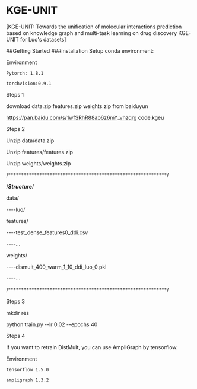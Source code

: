 # KGE-UNIT


[KGE-UNIT: Towards the unification of molecular interactions prediction based on knowledge graph and multi-task learning on drug discovery
KGE-UNIT for Luo's datasets]

##Getting Started
###Installation
Setup conda environment:

Environment

    Pytorch: 1.8.1

    torchvision:0.9.1




Steps 1 

  download data.zip features.zip weights.zip from baiduyun

  https://pan.baidu.com/s/1wfSRhR88ap6z6mY_vhzqrg
  code:kgeu

Steps 2

  Unzip data/data.zip

  Unzip features/features.zip

  Unzip weights/weights.zip

/*************************************************************/

/***************************Structure***************************/

data/

----luo/

features/

----test_dense_features0_ddi.csv

----...

weights/

----dismult_400_warm_1_10_ddi_luo_0.pkl

----...

/*************************************************************/

Steps 3

  mkdir res

  python train.py --lr 0.02 --epochs 40

Steps 4

  If you want to retrain DistMult, you can use AmpliGraph by tensorflow.

  Environment

    tensorflow 1.5.0

    ampligraph 1.3.2






